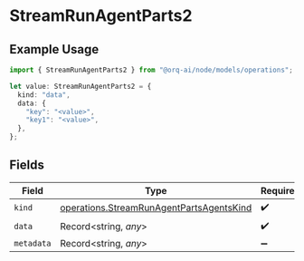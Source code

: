 # StreamRunAgentParts2

## Example Usage

```typescript
import { StreamRunAgentParts2 } from "@orq-ai/node/models/operations";

let value: StreamRunAgentParts2 = {
  kind: "data",
  data: {
    "key": "<value>",
    "key1": "<value>",
  },
};
```

## Fields

| Field                                                                                                | Type                                                                                                 | Required                                                                                             | Description                                                                                          |
| ---------------------------------------------------------------------------------------------------- | ---------------------------------------------------------------------------------------------------- | ---------------------------------------------------------------------------------------------------- | ---------------------------------------------------------------------------------------------------- |
| `kind`                                                                                               | [operations.StreamRunAgentPartsAgentsKind](../../models/operations/streamrunagentpartsagentskind.md) | :heavy_check_mark:                                                                                   | N/A                                                                                                  |
| `data`                                                                                               | Record<string, *any*>                                                                                | :heavy_check_mark:                                                                                   | N/A                                                                                                  |
| `metadata`                                                                                           | Record<string, *any*>                                                                                | :heavy_minus_sign:                                                                                   | N/A                                                                                                  |